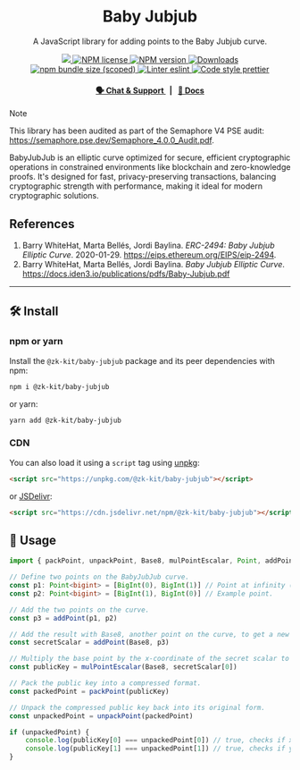 <p align="center">
    <h1 align="center">
        Baby Jubjub
    </h1>
    <p align="center">A JavaScript library for adding points to the Baby Jubjub curve.</p>
</p>

<p align="center">
    <a href="https://github.com/privacy-scaling-explorations/zk-kit">
        <img src="https://img.shields.io/badge/project-zk--kit-blue.svg?style=flat-square">
    </a>
    <a href="https://github.com/privacy-scaling-explorations/zk-kit/tree/main/packages/baby-jubjub/LICENSE">
        <img alt="NPM license" src="https://img.shields.io/npm/l/%40zk-kit%2Fbaby-jubjub?style=flat-square">
    </a>
    <a href="https://www.npmjs.com/package/@zk-kit/baby-jubjub">
        <img alt="NPM version" src="https://img.shields.io/npm/v/@zk-kit/baby-jubjub?style=flat-square" />
    </a>
    <a href="https://npmjs.org/package/@zk-kit/baby-jubjub">
        <img alt="Downloads" src="https://img.shields.io/npm/dm/@zk-kit/baby-jubjub.svg?style=flat-square" />
    </a>
    <a href="https://bundlephobia.com/package/@zk-kit/baby-jubjub">
        <img alt="npm bundle size (scoped)" src="https://img.shields.io/bundlephobia/minzip/@zk-kit/baby-jubjub" />
    </a>
    <a href="https://eslint.org/">
        <img alt="Linter eslint" src="https://img.shields.io/badge/linter-eslint-8080f2?style=flat-square&logo=eslint" />
    </a>
    <a href="https://prettier.io/">
        <img alt="Code style prettier" src="https://img.shields.io/badge/code%20style-prettier-f8bc45?style=flat-square&logo=prettier" />
    </a>
</p>

<div align="center">
    <h4>
        <a href="https://appliedzkp.org/discord">
            🗣️ Chat &amp; Support
        </a>
        <span>&nbsp;&nbsp;|&nbsp;&nbsp;</span>
        <a href="https://zkkit.pse.dev/modules/_zk_kit_baby_jubjub.html">
            📘 Docs
        </a>
    </h4>
</div>

> [!NOTE]  
> This library has been audited as part of the Semaphore V4 PSE audit: https://semaphore.pse.dev/Semaphore_4.0.0_Audit.pdf.

BabyJubJub is an elliptic curve optimized for secure, efficient cryptographic operations in constrained environments like blockchain and zero-knowledge proofs. It's designed for fast, privacy-preserving transactions, balancing cryptographic strength with performance, making it ideal for modern cryptographic solutions.

## References

1. Barry WhiteHat, Marta Bellés, Jordi Baylina. _ERC-2494: Baby Jubjub Elliptic Curve_. 2020-01-29. https://eips.ethereum.org/EIPS/eip-2494.
2. Barry WhiteHat, Marta Bellés, Jordi Baylina. _Baby Jubjub Elliptic Curve_. https://docs.iden3.io/publications/pdfs/Baby-Jubjub.pdf

---

## 🛠 Install

### npm or yarn

Install the `@zk-kit/baby-jubjub` package and its peer dependencies with npm:

```bash
npm i @zk-kit/baby-jubjub
```

or yarn:

```bash
yarn add @zk-kit/baby-jubjub
```

### CDN

You can also load it using a `script` tag using [unpkg](https://unpkg.com/):

```html
<script src="https://unpkg.com/@zk-kit/baby-jubjub"></script>
```

or [JSDelivr](https://www.jsdelivr.com/):

```html
<script src="https://cdn.jsdelivr.net/npm/@zk-kit/baby-jubjub"></script>
```

## 📜 Usage

```typescript
import { packPoint, unpackPoint, Base8, mulPointEscalar, Point, addPoint } from "@zk-kit/baby-jubjub"

// Define two points on the BabyJubJub curve.
const p1: Point<bigint> = [BigInt(0), BigInt(1)] // Point at infinity (neutral element).
const p2: Point<bigint> = [BigInt(1), BigInt(0)] // Example point.

// Add the two points on the curve.
const p3 = addPoint(p1, p2)

// Add the result with Base8, another point on the curve, to get a new point.
const secretScalar = addPoint(Base8, p3)

// Multiply the base point by the x-coordinate of the secret scalar to get the public key.
const publicKey = mulPointEscalar(Base8, secretScalar[0])

// Pack the public key into a compressed format.
const packedPoint = packPoint(publicKey)

// Unpack the compressed public key back into its original form.
const unpackedPoint = unpackPoint(packedPoint)

if (unpackedPoint) {
    console.log(publicKey[0] === unpackedPoint[0]) // true, checks if x-coordinates match
    console.log(publicKey[1] === unpackedPoint[1]) // true, checks if y-coordinates match
}
```
